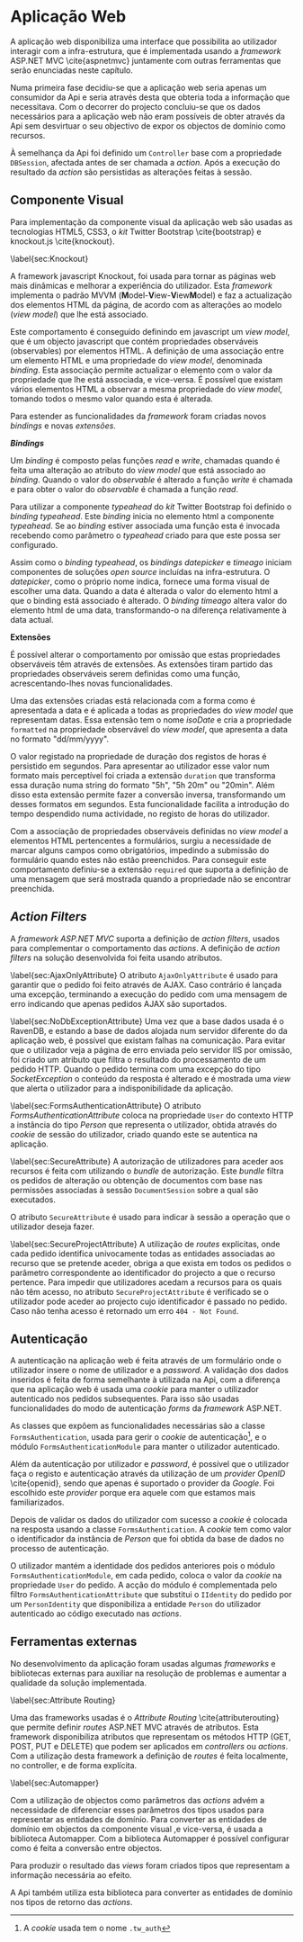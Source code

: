 Aplicação Web
=

A aplicação web disponibiliza uma interface que possibilita ao utilizador interagir com a infra-estrutura, que é implementada usando a *framework* ASP.NET MVC \cite{aspnetmvc} juntamente com outras ferramentas que serão enunciadas neste capítulo.

Numa primeira fase decidiu-se que a aplicação web seria apenas um consumidor da Api e seria através desta que obteria toda a informação que necessitava. Com o decorrer do projecto concluiu-se que os dados necessários para a aplicação web não eram possíveis de obter através da Api sem desvirtuar o seu objectivo de expor os objectos de domínio como recursos.

À semelhança da Api foi definido um `Controller` base com a propriedade `DBSession`, afectada antes de ser chamada a *action*. Após a execução do resultado da *action* são persistidas as alterações feitas à sessão.


Componente Visual
-

Para implementação da componente visual da aplicação web são usadas as tecnologias HTML5, CSS3, o *kit* Twitter Bootstrap \cite{bootstrap} e knockout.js \cite{knockout}.

\label{sec:Knockout}

A framework javascript Knockout, foi usada para tornar as páginas web mais dinâmicas e melhorar a experiência do utilizador. Esta *framework* implementa o padrão MVVM (**M**odel-**V**iew-**V**iew**M**odel) e faz a actualização dos elementos HTML da página, de acordo com as alterações ao modelo (*view model*) que lhe está associado.

Este comportamento é conseguido definindo em javascript um *view model*, que é um objecto javascript que contém propriedades observáveis (observables) por elementos HTML.
A definição de uma associação entre um elemento HTML e uma propriedade do *view model*, denominada *binding*. Esta associação permite actualizar o elemento com o valor da propriedade que lhe está associada, e vice-versa. 
É possível que existam vários elementos HTML a observar a mesma propriedade do *view model*, tomando todos o mesmo valor quando esta é alterada. 

Para estender as funcionalidades da *framework* foram criadas novos *bindings* e novas *extensões*.

***Bindings***

Um *binding* é composto pelas funções *read* e *write*, chamadas quando é feita uma alteração ao atributo do *view model* que está associado ao *binding*. Quando o valor do *observable* é alterado a função *write* é chamada e para obter o valor do *observable* é chamada a função *read*. 

Para utilizar a componente *typeahead* do *kit* Twitter Bootstrap foi definido o *binding* *typeahead*. Este *binding* inicia no elemento html a componente *typeahead*. Se ao *binding* estiver associada uma função esta é invocada recebendo como parâmetro o *typeahead* criado para que este possa ser configurado.

Assim como o *binding typeahead*, os *bindings datepicker* e *timeago* iniciam componentes de soluções *open source* incluídas na infra-estrutura. 
O *datepicker*, como o próprio nome indica, fornece uma forma visual de escolher uma data. Quando a data é alterada o valor do elemento html a que o binding está associado é alterado. 
O *binding timeago* altera valor do elemento html de uma data, transformando-o na diferença relativamente à data actual.
 
**Extensões**

É possível alterar o comportamento por omissão que estas propriedades observáveis têm através de extensões. As extensões tiram partido das propriedades observáveis serem definidas como uma função, acrescentando-lhes novas funcionalidades.

Uma das extensões criadas está relacionada com a forma como é apresentada a data e é aplicada a todas as propriedades do *view model* que representam datas. Essa extensão tem o nome *isoDate* e cria a propriedade `formatted` na propriedade observável do *view model*, que apresenta a data no formato "dd/mm/yyyy".

O valor registado na propriedade de duração dos registos de horas é persistido em segundos. Para apresentar ao utilizador esse valor num formato mais perceptível foi criada a extensão `duration` que transforma essa duração numa string do formato "5h", "5h 20m" ou "20min". Além disso esta extensão permite fazer a conversão inversa, transformando um desses formatos em segundos. Esta funcionalidade facilita a introdução do tempo despendido numa actividade, no registo de horas do utilizador.

Com a associação de propriedades observáveis definidas no *view model* a elementos HTML pertencentes a formulários, surgiu a necessidade de marcar alguns campos como obrigatórios, impedindo a submissão do formulário quando estes não estão preenchidos. Para conseguir este comportamento definiu-se a extensão `required` que suporta a definição de uma mensagem que será mostrada quando a propriedade não se encontrar preenchida.

*Action Filters*
-

A *framework ASP.NET MVC* suporta a definição de *action filters*, usados para complementar o comportamento das *actions*. A definição de *action filters* na solução desenvolvida foi feita usando atributos.

\label{sec:AjaxOnlyAttribute}
O atributo `AjaxOnlyAttribute` é usado para garantir que o pedido foi feito através de AJAX. Caso contrário é lançada uma excepção, terminando a execução do pedido com uma mensagem de erro indicando que apenas pedidos AJAX são suportados.

\label{sec:NoDbExceptionAttribute}
Uma vez que a base dados usada é o RavenDB, e estando a base de dados alojada num servidor diferente do da aplicação web, é possível que existam falhas na comunicação. Para evitar que o utilizador veja a página de erro enviada pelo servidor IIS por omissão, foi criado um atributo que filtra o resultado do processamento de um pedido HTTP. Quando o pedido termina com uma excepção do tipo *SocketException* o conteúdo da resposta é alterado e é mostrada uma *view* que alerta o utilizador para a indisponibilidade da aplicação. 

\label{sec:FormsAuthenticationAttribute}
O atributo *FormsAuthenticationAttribute* coloca na propriedade `User` do contexto HTTP a instância do tipo *Person* que representa o utilizador, obtida através do *cookie* de sessão do utilizador, criado quando este se autentica na aplicação.

\label{sec:SecureAttribute}
A autorização de utilizadores para aceder aos recursos é feita com utilizando o *bundle* de autorização. Este *bundle* filtra os pedidos de alteração ou obtenção de documentos com base nas permissões associadas à sessão `DocumentSession` sobre a qual são executados. 

O atributo `SecureAttribute` é usado para indicar à sessão a operação que o utilizador deseja fazer.

\label{sec:SecureProjectAttribute}
A utilização de *routes* explicitas, onde cada pedido identifica univocamente todas as entidades associadas ao recurso que se pretende aceder, obriga a que exista em todos os pedidos o parâmetro correspondente ao identificador do projecto a que o recurso pertence. Para impedir que utilizadores acedam a recursos para os quais não têm acesso, no atributo `SecureProjectAttribute` é verificado se o utilizador pode aceder ao projecto cujo identificador é passado no pedido. Caso não tenha acesso é retornado um erro `404 - Not Found`.

Autenticação
-

A autenticação na aplicação web é feita através de um formulário onde o utilizador insere o nome de utilizador e a *password*. A validação dos dados inseridos é feita de forma semelhante à utilizada na Api, com a diferença que na aplicação web é usada uma *cookie* para manter o utilizador autenticado nos pedidos subsequentes. Para isso são usadas funcionalidades do modo de autenticação *forms* da *framework* ASP.NET. 

As classes que expõem as funcionalidades necessárias são a classe `FormsAuthentication`, usada para gerir o *cookie* de autenticação[^cookie], e o módulo `FormsAuthenticationModule` para manter o utilizador autenticado. 

[^cookie]: A *cookie* usada tem o nome `.tw_auth`

Além da autenticação por utilizador e *password*, é possível que o utilizador faça o registo e autenticação através da utilização de um *provider OpenID* \cite{openid}, sendo que apenas é suportado o provider da *Google*. Foi escolhido este *provider* porque era aquele com que estamos mais familiarizados.

Depois de validar os dados do utilizador com sucesso a *cookie* é colocada na resposta usando a classe `FormsAuthentication`.
A *cookie* tem como valor o identificador da instância de *Person* que foi obtida da base de dados no processo de autenticação. 

O utilizador mantém a identidade dos pedidos anteriores pois o módulo `FormsAuthenticationModule`, em cada pedido, coloca o valor da *cookie* na propriedade `User` do pedido. A acção do módulo é complementada pelo filtro `FormsAuthenticationAttribute` que substitui o `IIdentity` do pedido por um `PersonIdentity` que disponibiliza a entidade `Person` do utilizador autenticado ao código executado nas *actions*.


Ferramentas externas
- 

No desenvolvimento da aplicação foram usadas algumas *frameworks* e bibliotecas externas para auxiliar na resolução de problemas e aumentar a qualidade da solução implementada. 

\label{sec:Attribute Routing}

Uma das frameworks usadas é o *Attribute Routing* \cite{attributerouting} que permite definir *routes* ASP.NET MVC através de atributos. Esta framework disponibiliza atributos que representam os métodos HTTP (GET, POST, PUT e DELETE) que podem ser aplicados em *controllers* ou *actions*. Com a utilização desta framework a definição de *routes* é feita localmente, no controller, e de forma explícita.

\label{sec:Automapper}

Com a utilização de objectos como parâmetros das *actions* advém a necessidade de diferenciar esses parâmetros dos tipos usados para representar as entidades de domínio. Para converter as entidades de domínio em objectos da componente visual ,e vice-versa, é usada a biblioteca Automapper. Com a biblioteca Automapper é possível configurar como é feita a conversão entre objectos.

Para produzir o resultado das *views* foram criados tipos que representam a informação necessária ao efeito. 

A Api também utiliza esta biblioteca para converter as entidades de domínio nos tipos de retorno das *actions*.
